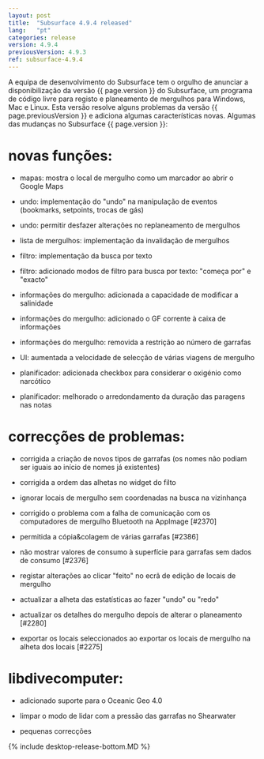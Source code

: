 ```yaml
---
layout: post
title:  "Subsurface 4.9.4 released"
lang:   "pt"
categories: release
version: 4.9.4
previousVersion: 4.9.3
ref: subsurface-4.9.4
---
```



A equipa de desenvolvimento do Subsurface tem o orgulho de anunciar a disponibilização da versão  {{ page.version }} do Subsurface, um programa de código livre para registo e planeamento de mergulhos para Windows, Mac e Linux.
Esta versão resolve alguns problemas da versão {{ page.previousVersion }} e adiciona algumas características novas. Algumas das mudanças no Subsurface {{ page.version }}:


# novas funções:

  - mapas: mostra o local de mergulho como um marcador ao abrir o Google Maps

  - undo: implementação do "undo" na manipulação de eventos (bookmarks, setpoints, trocas de gás)

  - undo: permitir desfazer alterações no replaneamento de mergulhos

  - lista de mergulhos: implementação da invalidação de mergulhos

  - filtro: implementação da busca por texto

  - filtro: adicionado modos de filtro para busca por texto: "começa por" e "exacto"

  - informações do mergulho: adicionada a capacidade de modificar a salinidade

  - informações do mergulho: adicionado o GF corrente à caixa de informações

  - informações do mergulho: removida a restrição ao número de garrafas

  - UI: aumentada a velocidade de selecção de várias viagens de mergulho

  - planificador: adicionada checkbox para considerar o oxigénio como narcótico

  - planificador: melhorado o arredondamento da duração das paragens nas notas

# correcções de problemas:

  - corrigida a criação de novos tipos de garrafas (os nomes não podiam ser iguais ao início de nomes já existentes)

  - corrigida a ordem das alhetas no widget do filto

  - ignorar locais de mergulho sem coordenadas na busca na vizinhança

  - corrigido o problema com a falha de comunicação com os computadores de mergulho Bluetooth na AppImage \[\#2370\]

  - permitida a cópia\&colagem de várias garrafas \[\#2386\]

  - não mostrar valores de consumo à superfície  para garrafas sem dados de consumo \[\#2376\]

  - registar alterações ao clicar "feito" no ecrã de edição de locais de mergulho

  - actualizar a alheta das estatísticas ao fazer "undo" ou "redo"

  - actualizar os detalhes do mergulho depois de alterar o planeamento \[\#2280\]

  - exportar os locais seleccionados ao exportar os locais de mergulho na alheta dos locais \[\#2275\]

# libdivecomputer:

  - adicionado suporte para o Oceanic Geo 4.0

  - limpar o modo de lidar com a pressão das garrafas no Shearwater

  - pequenas correcções

{% include desktop-release-bottom.MD %}
